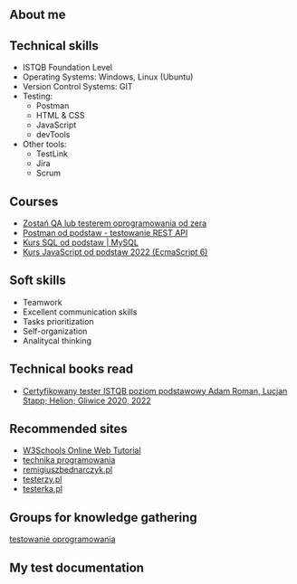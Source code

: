 ## About me
## Technical skills
* ISTQB Foundation Level
* Operating Systems: Windows, Linux (Ubuntu)
* Version Control Systems: GIT
* Testing:
  * Postman
  * HTML & CSS
  * JavaScript
  * devTools
* Other tools:
  * TestLink
  * Jira
  * Scrum
## Courses
* [Zostań QA lub testerem oprogramowania od zera](https://www.udemy.com/course/zostan-qa-od-zera/?src=sac&kw=zostan+te)
* [Postman od podstaw - testowanie REST API](https://www.udemy.com/course/postman-od-podstaw-testowanie-rest-api/?src=sac&kw=postman+od)
* [Kurs SQL od podstaw | MySQL](https://www.udemy.com/course/kurs-sql-od-podstaw/)
* [Kurs JavaScript od podstaw 2022 (EcmaScript 6)](https://www.udemy.com/course/javascript-od-podstaw/)
## Soft skills
* Teamwork
* Excellent communication skills
* Tasks prioritization
* Self-organization 
* Analitycal thinking
## Technical books read
* [Certyfikowany tester ISTQB poziom podstawowy Adam Roman, Lucjan Stapp; Helion; Gliwice 2020, 2022](https://helion.pl/ksiazki/certyfikowany-tester-istqb-poziom-podstawowy-adam-roman-lucjan-stapp,ctispv.htm#format/d)
## Recommended sites
* [W3Schools Online Web Tutorial](https://www.w3schools.com/)
* [technika programowania](https://www.youtube.com/@TechnikaProgramowania/about)
* [remigiuszbednarczyk.pl](https://remigiuszbednarczyk.pl/)
* [testerzy.pl](https://testerzy.pl/)
* [testerka.pl](https://testerka.pl/)
## Groups for knowledge gathering
[testowanie oprogramowania](https://www.facebook.com/groups/141683635854223)
## My test documentation
